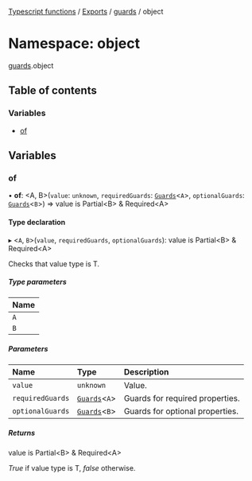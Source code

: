 [Typescript functions](../index.md) / [Exports](../modules.md) / [guards](guards.md) / object

# Namespace: object

[guards](guards.md).object

## Table of contents

### Variables

- [of](guards.object.md#of)

## Variables

### of

• **of**: <A, B\>(`value`: `unknown`, `requiredGuards`: [`Guards`](guards.md#guards)<`A`\>, `optionalGuards`: [`Guards`](guards.md#guards)<`B`\>) => value is Partial<B\> & Required<A\>

#### Type declaration

▸ <`A`, `B`\>(`value`, `requiredGuards`, `optionalGuards`): value is Partial<B\> & Required<A\>

Checks that value type is T.

##### Type parameters

| Name |
| :------ |
| `A` |
| `B` |

##### Parameters

| Name | Type | Description |
| :------ | :------ | :------ |
| `value` | `unknown` | Value. |
| `requiredGuards` | [`Guards`](guards.md#guards)<`A`\> | Guards for required properties. |
| `optionalGuards` | [`Guards`](guards.md#guards)<`B`\> | Guards for optional properties. |

##### Returns

value is Partial<B\> & Required<A\>

_True_ if value type is T, _false_ otherwise.
